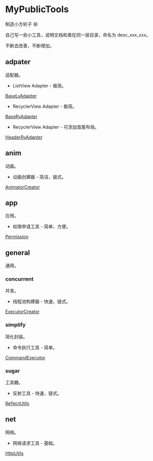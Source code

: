 # MyPublicTools

制造小方轮子  :smile:

自己写一些小工具，说明文档和类在同一层目录，命名为 desc_xxx_xxx。

不断去改善，不断增加。

## adpater

适配器。

- ListView Adapter - 极简。

[BaseLvAdapter](./utilslib/src/main/java/com/runing/utilslib/adapter/desc_base_lvadapter.md)

- RecyclerView Adapter - 极简。

[BaseRvAdapter](./utilslib/src/main/java/com/runing/utilslib/adapter/desc_base_rvadapter.md)

- RecyclerView Adapter - 可添加首尾布局。

[HeaderRvAdapter](./utilslib/src/main/java/com/runing/utilslib/adapter/desc_header_rvadapter.md)

## anim

动画。

- 动画创建器 - 简洁，链式。

[AnimatorCreator](./utilslib/src/main/java/com/runing/utilslib/anim/desc_animator_creator.md)

## app

应用。

- 权限申请工具 - 简单，方便。

[Permission](./utilslib/src/main/java/com/runing/utilslib/app/desc_permission_utils.md)

## general

通用。

### concurrent

并发。

- 线程池构建器 - 快速，链式。

[ExecutorCreator](./utilslib/src/main/java/com/runing/utilslib/general/concurrent/desc_executor_creator.md)

### simplify

简化封装。

- 命令执行工具 - 简单。

[CommandExecutor](./utilslib/src/main/java/com/runing/utilslib/general/simplify/desc_command_executor.md)

### sugar

工具糖。

- 反射工具 - 快速，链式。

[ReflectUtils](./utilslib/src/main/java/com/runing/utilslib/general/sugar/desc_reflect_utils.md)

## net

网络。

- 网络请求工具 - 基础。

[HttpUtils](./utilslib/src/main/java/com/runing/utilslib/net/desc_http_utils.md)

